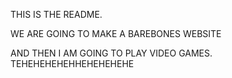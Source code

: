 THIS IS THE README.

WE ARE GOING TO MAKE A BAREBONES WEBSITE

AND THEN I AM GOING TO PLAY VIDEO GAMES. TEHEHEHEHEHHEHEHEHEHE
